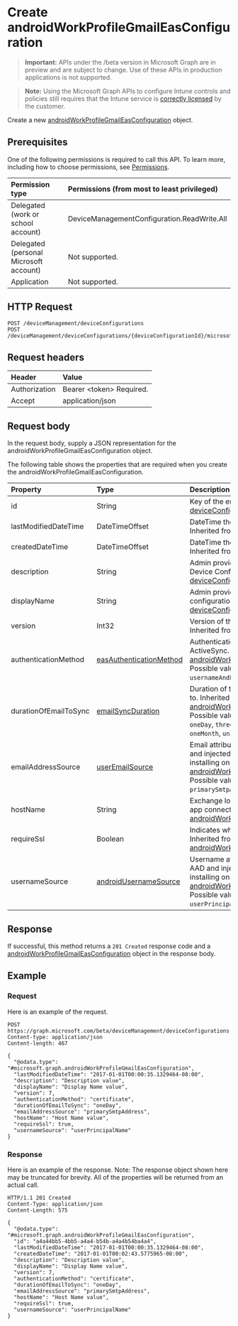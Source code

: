 ﻿# Create androidWorkProfileGmailEasConfiguration

> **Important:** APIs under the /beta version in Microsoft Graph are in preview and are subject to change. Use of these APIs in production applications is not supported.

> **Note:** Using the Microsoft Graph APIs to configure Intune controls and policies still requires that the Intune service is [correctly licensed](https://go.microsoft.com/fwlink/?linkid=839381) by the customer.

Create a new [androidWorkProfileGmailEasConfiguration](../resources/intune_deviceconfig_androidworkprofilegmaileasconfiguration.md) object.
## Prerequisites
One of the following permissions is required to call this API. To learn more, including how to choose permissions, see [Permissions](../../../concepts/permissions_reference.md).

|Permission type|Permissions (from most to least privileged)|
|:---|:---|
|Delegated (work or school account)|DeviceManagementConfiguration.ReadWrite.All|
|Delegated (personal Microsoft account)|Not supported.|
|Application|Not supported.|

## HTTP Request
<!-- {
  "blockType": "ignored"
}
-->
``` http
POST /deviceManagement/deviceConfigurations
POST /deviceManagement/deviceConfigurations/{deviceConfigurationId}/microsoft.graph.windowsDomainJoinConfiguration/networkAccessConfigurations
```

## Request headers
|Header|Value|
|:---|:---|
|Authorization|Bearer &lt;token&gt; Required.|
|Accept|application/json|

## Request body
In the request body, supply a JSON representation for the androidWorkProfileGmailEasConfiguration object.

The following table shows the properties that are required when you create the androidWorkProfileGmailEasConfiguration.

|Property|Type|Description|
|:---|:---|:---|
|id|String|Key of the entity. Inherited from [deviceConfiguration](../resources/intune_deviceconfig_deviceconfiguration.md)|
|lastModifiedDateTime|DateTimeOffset|DateTime the object was last modified. Inherited from [deviceConfiguration](../resources/intune_deviceconfig_deviceconfiguration.md)|
|createdDateTime|DateTimeOffset|DateTime the object was created. Inherited from [deviceConfiguration](../resources/intune_deviceconfig_deviceconfiguration.md)|
|description|String|Admin provided description of the Device Configuration. Inherited from [deviceConfiguration](../resources/intune_deviceconfig_deviceconfiguration.md)|
|displayName|String|Admin provided name of the device configuration. Inherited from [deviceConfiguration](../resources/intune_deviceconfig_deviceconfiguration.md)|
|version|Int32|Version of the device configuration. Inherited from [deviceConfiguration](../resources/intune_deviceconfig_deviceconfiguration.md)|
|authenticationMethod|[easAuthenticationMethod](../resources/intune_deviceconfig_easauthenticationmethod.md)|Authentication method for Exchange ActiveSync. Inherited from [androidWorkProfileEasEmailProfileBase](../resources/intune_deviceconfig_androidworkprofileeasemailprofilebase.md). Possible values are: `usernameAndPassword`, `certificate`.|
|durationOfEmailToSync|[emailSyncDuration](../resources/intune_deviceconfig_emailsyncduration.md)|Duration of time email should be synced to. Inherited from [androidWorkProfileEasEmailProfileBase](../resources/intune_deviceconfig_androidworkprofileeasemailprofilebase.md). Possible values are: `userDefined`, `oneDay`, `threeDays`, `oneWeek`, `twoWeeks`, `oneMonth`, `unlimited`.|
|emailAddressSource|[userEmailSource](../resources/intune_deviceconfig_useremailsource.md)|Email attribute that is picked from AAD and injected into this profile before installing on the device. Inherited from [androidWorkProfileEasEmailProfileBase](../resources/intune_deviceconfig_androidworkprofileeasemailprofilebase.md). Possible values are: `userPrincipalName`, `primarySmtpAddress`.|
|hostName|String|Exchange location (URL) that the mail app connects to. Inherited from [androidWorkProfileEasEmailProfileBase](../resources/intune_deviceconfig_androidworkprofileeasemailprofilebase.md)|
|requireSsl|Boolean|Indicates whether or not to use SSL. Inherited from [androidWorkProfileEasEmailProfileBase](../resources/intune_deviceconfig_androidworkprofileeasemailprofilebase.md)|
|usernameSource|[androidUsernameSource](../resources/intune_deviceconfig_androidusernamesource.md)|Username attribute that is picked from AAD and injected into this profile before installing on the device. Inherited from [androidWorkProfileEasEmailProfileBase](../resources/intune_deviceconfig_androidworkprofileeasemailprofilebase.md). Possible values are: `username`, `userPrincipalName`.|



## Response
If successful, this method returns a `201 Created` response code and a [androidWorkProfileGmailEasConfiguration](../resources/intune_deviceconfig_androidworkprofilegmaileasconfiguration.md) object in the response body.

## Example
### Request
Here is an example of the request.
``` http
POST https://graph.microsoft.com/beta/deviceManagement/deviceConfigurations
Content-type: application/json
Content-length: 467

{
  "@odata.type": "#microsoft.graph.androidWorkProfileGmailEasConfiguration",
  "lastModifiedDateTime": "2017-01-01T00:00:35.1329464-08:00",
  "description": "Description value",
  "displayName": "Display Name value",
  "version": 7,
  "authenticationMethod": "certificate",
  "durationOfEmailToSync": "oneDay",
  "emailAddressSource": "primarySmtpAddress",
  "hostName": "Host Name value",
  "requireSsl": true,
  "usernameSource": "userPrincipalName"
}
```

### Response
Here is an example of the response. Note: The response object shown here may be truncated for brevity. All of the properties will be returned from an actual call.
``` http
HTTP/1.1 201 Created
Content-Type: application/json
Content-Length: 575

{
  "@odata.type": "#microsoft.graph.androidWorkProfileGmailEasConfiguration",
  "id": "a4a44bb5-4bb5-a4a4-b54b-a4a4b54ba4a4",
  "lastModifiedDateTime": "2017-01-01T00:00:35.1329464-08:00",
  "createdDateTime": "2017-01-01T00:02:43.5775965-08:00",
  "description": "Description value",
  "displayName": "Display Name value",
  "version": 7,
  "authenticationMethod": "certificate",
  "durationOfEmailToSync": "oneDay",
  "emailAddressSource": "primarySmtpAddress",
  "hostName": "Host Name value",
  "requireSsl": true,
  "usernameSource": "userPrincipalName"
}
```



